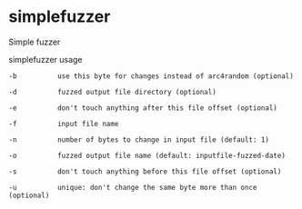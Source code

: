 # simplefuzzer

Simple fuzzer

simplefuzzer usage

    -b          use this byte for changes instead of arc4random (optional)

    -d          fuzzed output file directory (optional)

    -e          don't touch anything after this file offset (optional)

    -f          input file name

    -n          number of bytes to change in input file (default: 1)

    -o          fuzzed output file name (default: inputfile-fuzzed-date)

    -s          don't touch anything before this file offset (optional)

    -u          unique: don't change the same byte more than once (optional)
